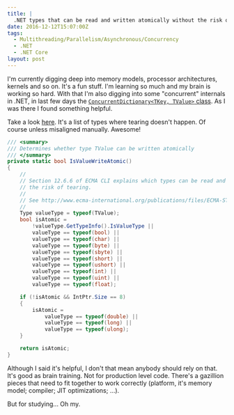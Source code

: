 ```yaml
---
title: |
  .NET types that can be read and written atomically without the risk of tearing
date: 2016-12-12T15:07:00Z
tags:
  - Multithreading/Parallelism/Asynchronous/Concurrency
  - .NET
  - .NET Core
layout: post
---
```

I'm currently digging deep into memory models, processor architectures, kernels and so on. It's a fun stuff. I'm learning so much and my brain is working so hard. With that I'm also digging into some "concurrent" internals in .NET, in last few days the [`ConcurrentDictionary<TKey, TValue>` class][2]. As I was there I found something helpful. 

<!-- excerpt -->

Take a look [here][1]. It's a list of types where tearing doesn't happen. Of course unless misaligned manually. Awesome!

```csharp
/// <summary>
/// Determines whether type TValue can be written atomically
/// </summary>
private static bool IsValueWriteAtomic()
{
    //
    // Section 12.6.6 of ECMA CLI explains which types can be read and written atomically without
    // the risk of tearing.
    //
    // See http://www.ecma-international.org/publications/files/ECMA-ST/Ecma-335.pdf
    //
    Type valueType = typeof(TValue);
    bool isAtomic =
        !valueType.GetTypeInfo().IsValueType ||
        valueType == typeof(bool) ||
        valueType == typeof(char) ||
        valueType == typeof(byte) ||
        valueType == typeof(sbyte) ||
        valueType == typeof(short) ||
        valueType == typeof(ushort) ||
        valueType == typeof(int) ||
        valueType == typeof(uint) ||
        valueType == typeof(float);

    if (!isAtomic && IntPtr.Size == 8)
    {
        isAtomic =
            valueType == typeof(double) ||
            valueType == typeof(long) ||
            valueType == typeof(ulong);
    }

    return isAtomic;
}
```

Although I said it's helpful, I don't that mean anybody should rely on that. It's good as brain training. Not for production level code. There's a gazillion pieces that need to fit together to work correctly (platform, it's memory model; compiler; JIT optimizations; ...).

But for studying... Oh my.

[1]: https://github.com/dotnet/corefx/blob/051b8f486b4383e43173521ac1ad79865b850b72/src/System.Collections.Concurrent/src/System/Collections/Concurrent/ConcurrentDictionary.cs#L87
[2]: https://msdn.microsoft.com/en-us/library/dd287191(v=vs.110).aspx